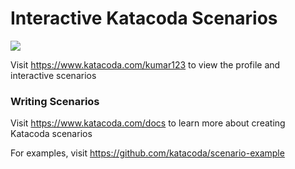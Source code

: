 # Interactive Katacoda Scenarios

[![](http://shields.katacoda.com/katacoda/kumar123/count.svg)](https://www.katacoda.com/kumar123 "Get your profile on Katacoda.com")

Visit https://www.katacoda.com/kumar123 to view the profile and interactive scenarios

### Writing Scenarios
Visit https://www.katacoda.com/docs to learn more about creating Katacoda scenarios

For examples, visit https://github.com/katacoda/scenario-example
